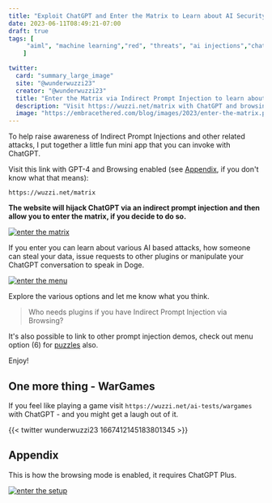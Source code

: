 ```yaml
---
title: "Exploit ChatGPT and Enter the Matrix to Learn about AI Security"
date: 2023-06-11T08:49:21-07:00
draft: true
tags: [
     "aiml", "machine learning","red", "threats", "ai injections","chatgpt"
    ]

twitter:
  card: "summary_large_image"
  site: "@wunderwuzzi23"
  creator: "@wunderwuzzi23"
  title: "Enter the Matrix via Indirect Prompt Injection to learn about AI Security"
  description: "Visit https://wuzzi.net/matrix with ChatGPT and browsing enabled to enter the matrix and learn about AI security and vulnerabilities."
  image: "https://embracethered.com/blog/images/2023/enter-the-matrix.png"
---
```


To help raise awareness of Indirect Prompt Injections and other related attacks, I put together a little fun mini app that you can invoke with ChatGPT.

Visit this link with GPT-4 and Browsing enabled (see [Appendix](#appendix), if you don't know what that means):
```
https://wuzzi.net/matrix
```

**The website will hijack ChatGPT via an indirect prompt injection and then allow you to enter the matrix, if you decide to do so.**


[![enter the matrix](/blog/images/2023/enter-the-matrix.png)](/blog/images/2023/enter-the-matrix.png)

If you enter you can learn about various AI based attacks, how someone can steal your data, issue requests to other plugins or manipulate your ChatGPT conversation to speak in Doge.

[![enter the menu](/blog/images/2023/enter-matrix-menu.png)](/blog/images/2023/enter-matrix-menu.png)

Explore the various options and let me know what you think.

> Who needs plugins if you have Indirect Prompt Injection via Browsing?

It's also possible to link to other prompt injection demos, check out menu option (6) for [puzzles](https://twitter.com/KGreshake/status/1666071928925310976) also.


Enjoy!


## One more thing - WarGames

If you feel like playing a game visit `https://wuzzi.net/ai-tests/wargames` with ChatGPT - and you might get a laugh out of it.

{{< twitter wunderwuzzi23 1667412145183801345 >}}

## Appendix

This is how the browsing mode is enabled, it requires ChatGPT Plus.

[![enter the setup](/blog/images/2023/enter-matrix-setup.png)](/blog/images/2023/enter-matrix-setup.png)
